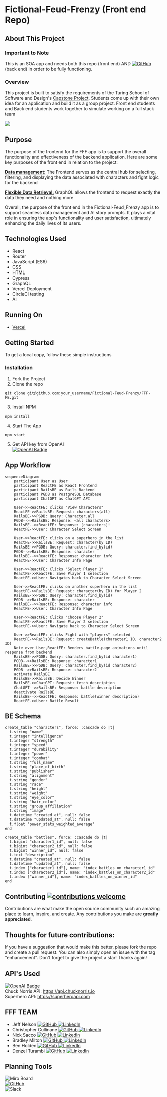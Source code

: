 # Fictional-Feud-Frenzy (Front end Repo)



## About This Project
### Important to Note
This is an SOA app and needs both this repo (front end) AND [![GitHub](https://img.shields.io/badge/GitHub-100000?style=for-the-badge&logo=github&logoColor=white)](https://github.com/Fictional-Feud-Frenzy/FFF-BE) (back end) in order to be fully functioning.


### Overview
This project is built to satisfy the requirements of the Turing School of Software and Design's [Capstone Project](https://mod4.turing.edu/projects/capstone/). Students come up with their own idea for an application and build it as a group project. Front end students and Back end students work together to simulate working on a full stack team

<img src=".github/fff-logo-white.png">
                    
## Purpose

The purpose of the frontend for the FFF app is to support the overall functionality and effectiveness of the backend application. Here are some key purposes of the front end in relation to the project:

<b><u>Data management:</u></b> The Frontend serves as the central hub for selecting, filtering, and displaying the data associated with characters and fight logic for the backend

<b><u>Flexible Data Retrieval:</u></b> GraphQL allows the frontend to request exactly the data they need and nothing more

Overall, the purpose of the front end in the Fictional-Feud_Frenzy app is to support seamless data management and AI story prompts. It plays a vital role in ensuring the app's functionality and user satisfaction, ultimately enhancing the daily lives of its users.

## Technologies Used
- React
- Router
- JavaScript (ES6)
- CSS
- HTML
- Cypress
- GraphQL
- Vercel Deployment
- CircleCI testing 
- AI


## Running On
  - [Vercel](https://fff-fe.vercel.app/)

## <b>Getting Started</b>

To get a local copy, follow these simple instructions

### <b>Installation</b>

1. Fork the Project
2. Clone the repo 
``` 
git clone git@github.com:your_username/Fictional-Feud-Frenzy/FFF-FE.git
```
3. Install NPM
```
npm install
```
4. Start The App
```
npm start
```

5. Get API key from OpenAI<br>
[![OpenAI Badge](https://img.shields.io/badge/OpenAI-412991?logo=openai&logoColor=fff&style=for-the-badge)](https://platform.openai.com/)<br>

## App Workflow

```mermaid
sequenceDiagram
    participant User as User
    participant ReactFE as React Frontend
    participant RailsBE as Rails Backend
    participant PGDB as PostgreSQL Database
    participant ChatGPT as ChatGPT API

    User->>ReactFE: clicks "View Characters"
    ReactFE->>RailsBE: Request: characters(all)
    RailsBE->>PGDB: Query: Character.all
    PGDB-->>RailsBE: Response: <all characters>
    RailsBE-->>ReactFE: Response: [characters]!
    ReactFE->>User: Character Select Screen

    User->>ReactFE: clicks on a superhero in the list
    ReactFE->>RailsBE: Request: character(by ID)
    RailsBE->>PGDB: Query: character.find_by(id)
    PGDB-->>RailsBE: Response: character
    RailsBE-->>ReactFE: Response: character info
    ReactFE->>User: Character Info Page

    User->>ReactFE: Clicks "Select Player 1"
    ReactFE->>ReactFE: Save Player 1 selection
    ReactFE->>User: Navigates back to Character Select Screen

    User->>ReactFE: clicks on another superhero in the list
    ReactFE->>RailsBE: Request: character(by ID) for Player 2
    RailsBE->>PGDB: Query: character.find_by(id)
    PGDB-->>RailsBE: Response: character
    RailsBE-->>ReactFE: Response: character info
    ReactFE->>User: Character Info Page

    User->>ReactFE: Clicks "Choose Player 2"
    ReactFE->>ReactFE: Save Player 2 selection
    ReactFE->>User: Navigate back to Character Select Screen

    User->>ReactFE: clicks Fight with "players" selected
    ReactFE->>RailsBE: Request: createBattle(character1 ID, character2 ID)
    Note over User,ReactFE: Renders battle-page animations until response from backend
    RailsBE->>PGDB: Query: character.find_by(id character1)
    PGDB-->>RailsBE: Response: character1
    RailsBE->>PGDB: Query: character.find_by(id character2)
    PGDB-->>RailsBE: Response: character2
    activate RailsBE
    RailsBE->>RailsBE: Decide Winner
    RailsBE->>ChatGPT: Request: fetch description
    ChatGPT-->>RailsBE: Response: battle description
    deactivate RailsBE
    RailsBE-->>ReactFE: Response: battle(winner description)
    ReactFE->>User: Battle Result
```

## BE Schema
```
create_table "characters", force: :cascade do |t|
  t.string "name"
  t.integer "intelligence"
  t.integer "strength"
  t.integer "speed"
  t.integer "durability"
  t.integer "power"
  t.integer "combat"
  t.string "full_name"
  t.string "place_of_birth"
  t.string "publisher"
  t.string "alignment"
  t.string "gender"
  t.string "race"
  t.string "height"
  t.string "weight"
  t.string "eye_color"
  t.string "hair_color"
  t.string "group_affiliation"
  t.string "image"
  t.datetime "created_at", null: false
  t.datetime "updated_at", null: false
  t.float "power_stats_weighted_average"
end

create_table "battles", force: :cascade do |t|
  t.bigint "character1_id", null: false
  t.bigint "character2_id", null: false
  t.bigint "winner_id", null: false
  t.text "description"
  t.datetime "created_at", null: false
  t.datetime "updated_at", null: false
  t.index ["character1_id"], name: "index_battles_on_character1_id"
  t.index ["character2_id"], name: "index_battles_on_character2_id"
  t.index ["winner_id"], name: "index_battles_on_winner_id"
end
```

## Contributing  [![contributions welcome](https://img.shields.io/badge/contributions-welcome-brightgreen.svg?style=flat)](https://github.com/Fictional-Feud-Frenzy/FFF-BE/issues)
Contributions are what make the open source community such an amazing place to learn, inspire, and create. Any contributions you make are **greatly appreciated**.

## Thoughts for future contributions:


If you have a suggestion that would make this better, please fork the repo and create a pull request. You can also simply open an issue with the tag "enhancement".
Don't forget to give the project a star! Thanks again!

## API's Used
[![OpenAI Badge](https://img.shields.io/badge/OpenAI-412991?logo=openai&logoColor=fff&style=for-the-badge)](https://platform.openai.com/)<br>
Chuck Norris API: https://api.chucknorris.io </br>
Superhero API: https://superheroapi.com


## FFF TEAM


- Jeff Nelson [![GitHub](https://img.shields.io/badge/GitHub-100000?style=for-the-badge&logo=github&logoColor=white) ](https://github.com/jpnelson85) [![LinkedIn](https://img.shields.io/badge/LinkedIn-0077B5?style=for-the-badge&logo=linkedin&logoColor=white) ](https://www.linkedin.com/in/jeff-nelson-307aba45/)
- Christopher Cullinane [![GitHub](https://img.shields.io/badge/GitHub-100000?style=for-the-badge&logo=github&logoColor=white) ](https://github.com/topher-nullset) [![LinkedIn](https://img.shields.io/badge/LinkedIn-0077B5?style=for-the-badge&logo=linkedin&logoColor=white) ](https://www.linkedin.com/in/chris-cullinane-be/)
- Nick Sacco [![GitHub](https://img.shields.io/badge/GitHub-100000?style=for-the-badge&logo=github&logoColor=white) ](https://github.com/sicknacco) [![LinkedIn](https://img.shields.io/badge/LinkedIn-0077B5?style=for-the-badge&logo=linkedin&logoColor=white) ](https://www.linkedin.com/in/nick-sacco/)
- Bradley Milton [![GitHub](https://img.shields.io/badge/GitHub-100000?style=for-the-badge&logo=github&logoColor=white) ](https://github.com/brad2412) [![LinkedIn](https://img.shields.io/badge/LinkedIn-0077B5?style=for-the-badge&logo=linkedin&logoColor=white) ](https://www.linkedin.com/in/bradley-milton-01a814132/)
- Ben Holden [![GitHub](https://img.shields.io/badge/GitHub-100000?style=for-the-badge&logo=github&logoColor=white) ](https://github.com/BenHolden010) [![LinkedIn](https://img.shields.io/badge/LinkedIn-0077B5?style=for-the-badge&logo=linkedin&logoColor=white) ](https://www.linkedin.com/in/ben-holden-5115b8183)
- Denzel Turambi [![GitHub](https://img.shields.io/badge/GitHub-100000?style=for-the-badge&logo=github&logoColor=white) ](https://github.com/Denzel-Turambi) [![LinkedIn](https://img.shields.io/badge/LinkedIn-0077B5?style=for-the-badge&logo=linkedin&logoColor=white) ](https://www.linkedin.com/in/denzel-turambi-71a298267/)

## Planning Tools
![Miro Board](https://img.shields.io/badge/Miro-050038?style=for-the-badge&logo=Miro&logoColor=white)</br>
[![GitHub](https://img.shields.io/badge/GitHub-100000?style=for-the-badge&logo=github&logoColor=white) ](https://github.com/orgs/Fictional-Feud-Frenzy/projects/1)</br>
![Slack](https://img.shields.io/badge/Slack-4A154B?style=for-the-badge&logo=slack&logoColor=white)
